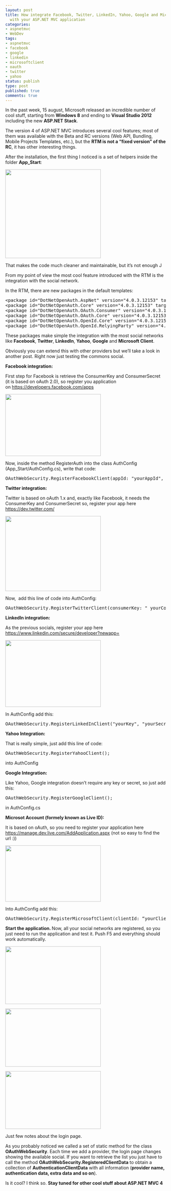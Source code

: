 ```yaml
---
layout: post
title: How integrate Facebook, Twitter, LinkedIn, Yahoo, Google and Microsoft Account
  with your ASP.NET MVC application
categories:
- aspnetmvc
- WebDev
tags:
- aspnetmvc
- facebook
- google
- linkedin
- microsoftclient
- oauth
- twitter
- yahoo
status: publish
type: post
published: true
comments: true
---
```

In the past week, 15 august, Microsoft released an incredible number of cool stuff, starting from <strong>Windows 8</strong> and ending to <strong>Visual Studio 2012</strong> including the new <strong>ASP.NET Stack</strong>.

The version 4 of ASP.NET MVC introduces several cool features; most of them was available with the Beta and RC versions (Web API, Bundling, Mobile Projects Templates, etc.), but the <strong>RTM is not a “fixed version” of the RC</strong>, it has other interesting things.

After the installation, the first thing I noticed is a set of helpers inside the folder <strong>App_Start</strong>:

<a href="{{ siteurl }}/assets/2012/08/001.png"><img class="aligncenter size-medium wp-image-689" title="New helpers into MVC4 template" src="{{ siteurl }}/assets/2012/08/001-300x278.png" alt="" width="300" height="278" /></a>

That makes the code much cleaner and maintainable, but it’s not enough J

From my point of view the most cool feature introduced with the RTM is the integration with the social network.

In the RTM, there are new packages in the default templates:
<pre class="brush: xml; gutter: true">&lt;package id=&quot;DotNetOpenAuth.AspNet&quot; version=&quot;4.0.3.12153&quot; targetFramework=&quot;net45&quot; /&gt;
&lt;package id=&quot;DotNetOpenAuth.Core&quot; version=&quot;4.0.3.12153&quot; targetFramework=&quot;net45&quot; /&gt;
&lt;package id=&quot;DotNetOpenAuth.OAuth.Consumer&quot; version=&quot;4.0.3.12153&quot; targetFramework=&quot;net45&quot; /&gt;
&lt;package id=&quot;DotNetOpenAuth.OAuth.Core&quot; version=&quot;4.0.3.12153&quot; targetFramework=&quot;net45&quot; /&gt;
&lt;package id=&quot;DotNetOpenAuth.OpenId.Core&quot; version=&quot;4.0.3.12153&quot; targetFramework=&quot;net45&quot; /&gt;
&lt;package id=&quot;DotNetOpenAuth.OpenId.RelyingParty&quot; version=&quot;4.0.3.12153&quot; targetFramework=&quot;net45&quot; /&gt;</pre>
These packages make simple the integration with the most social networks like <strong>Facebook</strong>, <strong>Twitter</strong>, <strong>LinkedIn</strong>, <strong>Yahoo</strong>, <strong>Google</strong> and <strong>Microsoft Client</strong>.

Obviously you can extend this with other providers but we’ll take a look in another post. Right now just testing the commons social.

<strong>Facebook integration:</strong>

First step for Facebook is retrieve the ConsumerKey and ConsumerSecret (it is based on oAuth 2.0), so register you application on <a href="https://developers.facebook.com/apps">https://developers.facebook.com/apps</a>

<a href="{{ siteurl }}/assets/2012/08/002.png"><img class="aligncenter size-medium wp-image-690" title="Facebook app registration" src="{{ siteurl }}/assets/2012/08/002-300x194.png" alt="" width="300" height="194" /></a>

Now, inside the method RegisterAuth into the class AuthConfig (App_Start/AuthConfig.cs), write that code:
<pre class="brush: csharp; gutter: true">OAuthWebSecurity.RegisterFacebookClient(appId: &quot;yourAppId&quot;, appSecret: &quot;yourAppSecret&quot;);</pre>
<strong>Twitter integration:</strong>

Twitter is based on oAuth 1.x and, exactly like Facebook, it needs the ConsumerKey and ConsumerSecret so, register your app here <a href="https://dev.twitter.com/">https://dev.twitter.com/</a>

<a href="{{ siteurl }}/assets/2012/08/003.jpg"><img class="aligncenter size-medium wp-image-691" title="Twitter App registration" src="{{ siteurl }}/assets/2012/08/003-300x235.jpg" alt="" width="300" height="235" /></a>

Now,  add this line of code into AuthConfig:
<pre class="brush: csharp; gutter: true">OAuthWebSecurity.RegisterTwitterClient(consumerKey: &quot; yourConsumerKey&quot;, consumerSecret: &quot;yourConsumerSecret&quot;);</pre>
<strong>LinkedIn integration:</strong>

As the previous socials, register your app here <a href="https://www.linkedin.com/secure/developer?newapp=">https://www.linkedin.com/secure/developer?newapp=</a>

<a href="{{ siteurl }}/assets/2012/08/004.jpg"><img class="aligncenter size-medium wp-image-692" title="Linkedin App Registration" src="{{ siteurl }}/assets/2012/08/004-300x209.jpg" alt="" width="300" height="209" /></a>

In AuthConfig add this:
<pre class="brush: csharp; gutter: true">OAuthWebSecurity.RegisterLinkedInClient(&quot;yourKey&quot;, &quot;yourSecret&quot;);</pre>
<strong>Yahoo Integration:</strong>

That is really simple, just add this line of code:
<pre class="brush: csharp; gutter: true">OAuthWebSecurity.RegisterYahooClient();</pre>
into AuthConfig

<strong>Google Integration:</strong>

Like Yahoo, Google integration doesn’t require any key or secret, so just add this:
<pre class="brush: csharp; gutter: true">OAuthWebSecurity.RegisterGoogleClient();</pre>
in AuthConfig.cs

<strong>Microsot Account (formely known as Live ID):</strong>

It is based on oAuth, so you need to register your application here <a href="https://manage.dev.live.com/AddApplication.aspx">https://manage.dev.live.com/AddApplication.aspx</a> (not so easy to find the url :))

<a href="{{ siteurl }}/assets/2012/08/005.jpg"><img class="aligncenter size-medium wp-image-693" title="Microsoft Account Application Registration" src="{{ siteurl }}/assets/2012/08/005-300x176.jpg" alt="" width="300" height="176" /></a>

Into AuthConfig add this:
<pre class="brush: csharp; gutter: true">OAuthWebSecurity.RegisterMicrosoftClient(clientId: “yourClientId”,clientSecret: “yourClientSecret”);</pre>
<strong>Start the application.
</strong>Now, all your social networks are registered, so you just need to run the application and test it.
Push F5 and everything should work automatically.

<a href="{{ siteurl }}/assets/2012/08/007.jpg"><img class="aligncenter size-medium wp-image-694" title="Default Template Screenshot - oAuth 001" src="{{ siteurl }}/assets/2012/08/007-300x181.jpg" alt="" width="300" height="181" /></a>

<a href="{{ siteurl }}/assets/2012/08/009.jpg"><img class="aligncenter size-medium wp-image-695" title="Default Template Screenshot - oAuth 002" src="{{ siteurl }}/assets/2012/08/009-300x182.jpg" alt="" width="300" height="182" /></a>

<a href="{{ siteurl }}/assets/2012/08/010.jpg"><img class="aligncenter size-medium wp-image-696" title="Default Template Screenshot - oAuth 003" src="{{ siteurl }}/assets/2012/08/010-300x181.jpg" alt="" width="300" height="181" /></a>

Just few notes about the login page.

As you probably noticed we called a set of static method for the class <strong>OAuthWebSecurity</strong>. Each time we add a provider, the login page changes showing the available social.
If you want to retrieve the list you just have to call the method <strong>OAuthWebSecurity.RegisteredClientData</strong> to obtain a collection of <strong>AuthenticationClientData</strong> with all information (<strong>provider name, authentication data, extra data and so on</strong>).

Is it cool?
I think so. <strong>Stay tuned for other cool stuff about ASP.NET MVC 4</strong>
